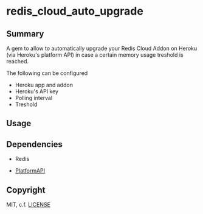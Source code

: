 # redis_cloud_auto_upgrade

## Summary

A gem to allow to automatically upgrade your Redis Cloud Addon on Heroku (via Heroku's platform API)
in case a certain memory usage treshold is reached.

The following can be configured

- Heroku app and addon
- Heroku's API key
- Polling interval
- Treshold
 

## Usage


## Dependencies

* Redis

* [PlatformAPI](https://github.com/heroku/platform-api)

## Copyright

MIT, c.f. [LICENSE](LICENSE)
